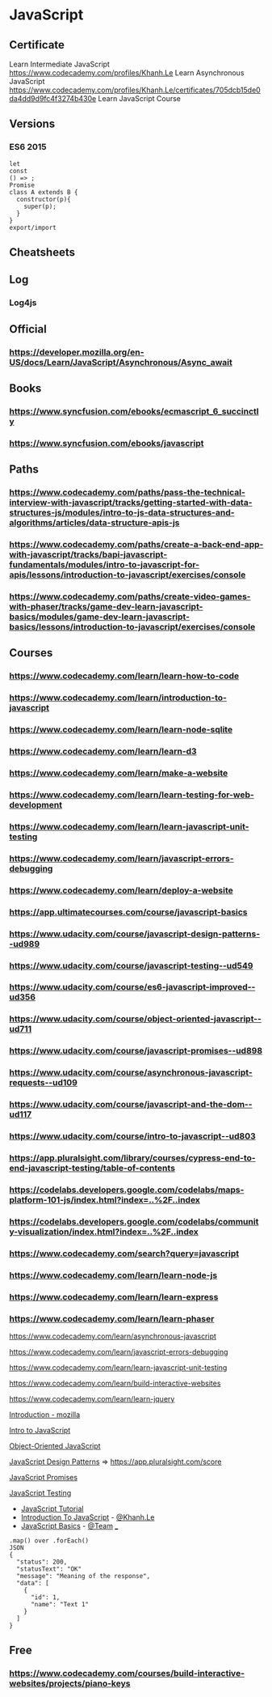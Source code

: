 # JavaScript
## Certificate
Learn Intermediate JavaScript
https://www.codecademy.com/profiles/Khanh.Le Learn Asynchronous JavaScript
https://www.codecademy.com/profiles/Khanh.Le/certificates/705dcb15de0da4dd9d9fc4f3274b430e Learn JavaScript Course
## Versions
### ES6 2015
```
let
const
() => ;
Promise
class A extends B {
  constructor(p){
    super(p);
  }
}
export/import
```
## Cheatsheets
## Log
### Log4js
### 
## Official
### https://developer.mozilla.org/en-US/docs/Learn/JavaScript/Asynchronous/Async_await
## Books
### https://www.syncfusion.com/ebooks/ecmascript_6_succinctly
### https://www.syncfusion.com/ebooks/javascript
## Paths
### https://www.codecademy.com/paths/pass-the-technical-interview-with-javascript/tracks/getting-started-with-data-structures-js/modules/intro-to-js-data-structures-and-algorithms/articles/data-structure-apis-js
### https://www.codecademy.com/paths/create-a-back-end-app-with-javascript/tracks/bapi-javascript-fundamentals/modules/intro-to-javascript-for-apis/lessons/introduction-to-javascript/exercises/console
### https://www.codecademy.com/paths/create-video-games-with-phaser/tracks/game-dev-learn-javascript-basics/modules/game-dev-learn-javascript-basics/lessons/introduction-to-javascript/exercises/console
## Courses
### https://www.codecademy.com/learn/learn-how-to-code
### https://www.codecademy.com/learn/introduction-to-javascript
### https://www.codecademy.com/learn/learn-node-sqlite
### https://www.codecademy.com/learn/learn-d3
### https://www.codecademy.com/learn/make-a-website
### https://www.codecademy.com/learn/learn-testing-for-web-development
### https://www.codecademy.com/learn/learn-javascript-unit-testing
### https://www.codecademy.com/learn/javascript-errors-debugging
### https://www.codecademy.com/learn/deploy-a-website
### https://app.ultimatecourses.com/course/javascript-basics
### https://www.udacity.com/course/javascript-design-patterns--ud989
### https://www.udacity.com/course/javascript-testing--ud549
### https://www.udacity.com/course/es6-javascript-improved--ud356
### https://www.udacity.com/course/object-oriented-javascript--ud711
### https://www.udacity.com/course/javascript-promises--ud898
### https://www.udacity.com/course/asynchronous-javascript-requests--ud109
### https://www.udacity.com/course/javascript-and-the-dom--ud117
### https://www.udacity.com/course/intro-to-javascript--ud803
### https://app.pluralsight.com/library/courses/cypress-end-to-end-javascript-testing/table-of-contents
### https://codelabs.developers.google.com/codelabs/maps-platform-101-js/index.html?index=..%2F..index
### https://codelabs.developers.google.com/codelabs/community-visualization/index.html?index=..%2F..index
### https://www.codecademy.com/search?query=javascript
### https://www.codecademy.com/learn/learn-node-js
### https://www.codecademy.com/learn/learn-express
### https://www.codecademy.com/learn/learn-phaser
https://www.codecademy.com/learn/asynchronous-javascript

https://www.codecademy.com/learn/javascript-errors-debugging

https://www.codecademy.com/learn/learn-javascript-unit-testing

https://www.codecademy.com/learn/build-interactive-websites

https://www.codecademy.com/learn/learn-jquery



[Introduction - mozilla](https://developer.mozilla.org/en-US/docs/Web/JavaScript/Guide/Introduction)

[Intro to JavaScript](https://www.udacity.com/course/intro-to-javascript--ud803)

[Object-Oriented JavaScript](https://classroom.udacity.com/courses/ud711)

[JavaScript Design Patterns](https://classroom.udacity.com/courses/ud989) => https://app.pluralsight.com/score

[JavaScript Promises](https://classroom.udacity.com/courses/ud898)

[JavaScript Testing](https://classroom.udacity.com/courses/ud549)

* [JavaScript Tutorial](https://www.sololearn.com/Course/JavaScript/)
* [Introduction To JavaScript](https://www.codecademy.com/courses/introduction-to-javascript/) - [@Khanh.Le](https://www.codecademy.com/Khanh.Le)
* [JavaScript Basics](https://app.ultimatecourses.com/course/javascript-basics) - [@Team](https://ultimatecourses.com/my-account/join-team/d7cb65fb9a7c76488e1cd6cf8686238d) [_](https://ultimatecourses.com/affiliates)


```
.map() over .forEach()
JSON
{
  "status": 200,
  "statusText": "OK"
  "message": "Meaning of the response",
  "data": [
    {
      "id": 1,
      "name": "Text 1"
    }
  ]
}
```
## Free
### https://www.codecademy.com/courses/build-interactive-websites/projects/piano-keys
